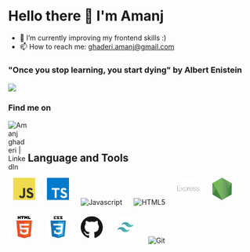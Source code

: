 # Hello there  👋  I'm Amanj

 <!--![](https://visitor-badge.laobi.icu/badge?page_id=NimaAB.NimaAB)-->
<!--[![Github](https://img.shields.io/github/followers/NimaAB?label=Follow&style=social)](https://github.com/NimaAB)-->




- 🔭 I’m currently improving my frontend skills  :) 
- 📫 How to reach me: ghaderi.amanj@gmail.com
<!-- - 💬 Ask me about "Nothing actually".--> 


### **"Once you stop learning, you start dying"** by Albert Enistein

<a href="https://github.com/natterstefan/natterstefan">
  <img align="center" src="https://github-readme-stats.vercel.app/api/top-langs/?username=natterstefan&hide=java,html&title_color=000000&text_color=000000" />
</a>
<!-- ![Github stats](https://github-readme-stats.vercel.app/api?username=amanjiw) -->











### Find me on
[<img align="left" alt="Amanj ghaderi | LinkedIn" width="40px" src="https://cdn.jsdelivr.net/npm/simple-icons@v3/icons/linkedin.svg" />][linkedin]
<br>
<br>


## Language and Tools
<p align="left">



 
<img src="https://raw.githubusercontent.com/github/explore/80688e429a7d4ef2fca1e82350fe8e3517d3494d/topics/javascript/javascript.png" alt="Javascript" height="45px" style="margin:10px">
 
 
 <img src="https://raw.githubusercontent.com/github/explore/80688e429a7d4ef2fca1e82350fe8e3517d3494d/topics/typescript/typescript.png" alt="Javascript" height="45px" style="margin:10px">
 
 
 <img src="https://upload.wikimedia.org/wikipedia/commons/4/47/React.svg" alt="Javascript" height="45px" style="margin:10px">
 
  <img src="https://upload.wikimedia.org/wikipedia/commons/thumb/8/8e/Nextjs-logo.svg/640px-Nextjs-logo.svg.png" alt="HTML5" height="45px" style="margin:10px">
 
 
  <img src="https://raw.githubusercontent.com/github/explore/80688e429a7d4ef2fca1e82350fe8e3517d3494d/topics/express/express.png" alt="CSS3" height="45px" style="margin:10px">
 
 
 
 
   <img src="https://raw.githubusercontent.com/github/explore/80688e429a7d4ef2fca1e82350fe8e3517d3494d/topics/nodejs/nodejs.png" alt="CSS3" height="45px" style="margin:10px">
 
 

 <img src="https://raw.githubusercontent.com/github/explore/80688e429a7d4ef2fca1e82350fe8e3517d3494d/topics/html/html.png" alt="HTML5" height="45px" style="margin:10px">
 <img src="https://raw.githubusercontent.com/github/explore/80688e429a7d4ef2fca1e82350fe8e3517d3494d/topics/css/css.png" alt="CSS3" height="45px" style="margin:10px">
 


 

 <img src="https://raw.githubusercontent.com/github/explore/78df643247d429f6cc873026c0622819ad797942/topics/github/github.png" alt="Github" height="45px" style="margin:10px">
  <img src="https://raw.githubusercontent.com/github/explore/80688e429a7d4ef2fca1e82350fe8e3517d3494d/topics/tailwind/tailwind.png" alt="Javascript" height="45px" style="margin:10px">
 
 <img src="https://camo.githubusercontent.com/fbfcb9e3dc648adc93bef37c718db16c52f617ad055a26de6dc3c21865c3321d/68747470733a2f2f7777772e766563746f726c6f676f2e7a6f6e652f6c6f676f732f6769742d73636d2f6769742d73636d2d69636f6e2e737667" alt="Git" height="45px" style="margin:10px">
</p>





<!--![ReadMe Card](https://github-readme-stats.vercel.app/api/pin/?username=amanjiw&repo=comfyStore)--->



<!--Links-->
[linkedin]: https://www.linkedin.com/in/amanj-ghaderi-b825551b9/ 

